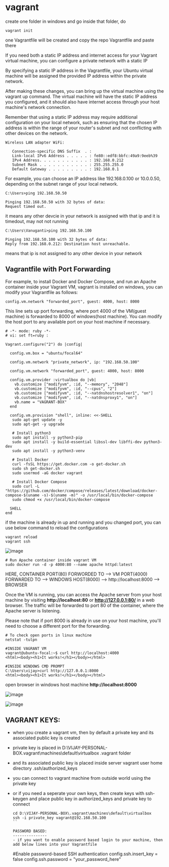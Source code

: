 # vagrant

create one folder in windows and go inside that folder, do
```
vagrant init
```
one Vagrantfile will be created and copy the repo Vagrantfile and paste there

If you need both a static IP address and internet access for your Vagrant virtual machine, you can configure a private network with a static IP

By specifying a static IP address in the Vagrantfile, your Ubuntu virtual machine will be assigned the provided IP address within the private network.

After making these changes, you can bring up the virtual machine using the vagrant up command. The virtual machine will have the static IP address you configured, and it should also have internet access through your host machine's network connection.

Remember that using a static IP address may require additional configuration on your local network, such as ensuring that the chosen IP address is within the range of your router's subnet and not conflicting with other devices on the network.

```
Wireless LAN adapter WiFi:

   Connection-specific DNS Suffix  . :
   Link-local IPv6 Address . . . . . : fe80::edf8:bbfc:49a9:9eeb%39
   IPv4 Address. . . . . . . . . . . : 192.168.0.212
   Subnet Mask . . . . . . . . . . . : 255.255.255.0
   Default Gateway . . . . . . . . . : 192.168.0.1

```

For example, you can choose an IP address like 192.168.0.100 or 10.0.0.50, depending on the subnet range of your local network.

```
C:\Users>ping 192.168.50.50

Pinging 192.168.50.50 with 32 bytes of data:
Request timed out.
```
it means any other devcie in your network is assigned with that ip and it is timedout, may not not running

```
C:\Users\Vanuganti>ping 192.168.50.100

Pinging 192.168.50.100 with 32 bytes of data:
Reply from 192.168.0.212: Destination host unreachable.
```
means that ip is not assigned to any other device in your network

## Vagrantfile with Port Forwarding

For example, to install Docker and Docker Compose, and run an Apache container inside your Vagrant VM, vagrant is installed on windows, you can modify your Vagrantfile as follows:

```
config.vm.network "forwarded_port", guest: 4000, host: 8000
```

This line sets up port forwarding, where port 4000 of the VM(guest machine) is forwarded to 8000 of windows(host machine). You can modify the host port to any available port on your host machine if necessary.

```
# -*- mode: ruby -*-
# vi: set ft=ruby :

Vagrant.configure("2") do |config|

  config.vm.box = "ubuntu/focal64"

  config.vm.network "private_network", ip: "192.168.50.100"

  config.vm.network "forwarded_port", guest: 4000, host: 8000

  config.vm.provider :virtualbox do |vb|
    vb.customize ["modifyvm", :id, "--memory", "2048"]
    vb.customize ["modifyvm", :id, "--cpus", "2"]
    vb.customize ["modifyvm", :id, "--natdnshostresolver1", "on"]
    vb.customize ["modifyvm", :id, "--natdnsproxy1", "on"]
    vb.name = "VAGRANT-BOX"
  end

  config.vm.provision "shell", inline: <<-SHELL
   sudo apt-get update -y
   sudo apt-get -y upgrade

   # Install python3
   sudo apt install -y python3-pip
   sudo apt install -y build-essential libssl-dev libffi-dev python3-dev
   sudo apt install -y python3-venv

   # Install Docker
   curl -fsSL https://get.docker.com -o get-docker.sh
   sudo sh get-docker.sh
   sudo usermod -aG docker vagrant

   # Install Docker Compose
   sudo curl -L "https://github.com/docker/compose/releases/latest/download/docker-compose-$(uname -s)-$(uname -m)" -o /usr/local/bin/docker-compose
   sudo chmod +x /usr/local/bin/docker-compose

  SHELL
end
```

if the machine is already in up  and running and you changed port, you can use below command to reload the configurations

```
vagrant reload
vagrant ssh
```

![image](https://github.com/vijay2181/vagrant/assets/66196388/98e8d827-44b5-445c-8d2d-fbef00c67e5b)

   
```
# Run Apache container inside vagrant VM
sudo docker run -d -p 4000:80 --name apache httpd:latest
```
HERE, 
CONTAINER PORT(80) FORWORDED TO --> VM PORT(4000) FORWARDED TO --> WINDOWS HOST(8000)  --> http://localhost:8000  --> BROWSER

Once the VM is running, you can access the Apache server from your host machine by visiting **http://localhost:80** or **http://127.0.0.1:80/**
in a web browser. The traffic will be forwarded to port 80 of the container, where the Apache server is listening.

Please note that if port 8000 is already in use on your host machine, you'll need to choose a different port for the forwarding.

```
# To check open ports in linux machine
netstat -tulpn
```


```
#INSIDE VAGRANT VM
vagrant@ubuntu-focal:~$ curl http://localhost:4000
<html><body><h1>It works!</h1></body></html>
```
```
#INSIDE WINDOWS CMD PROMPT
C:\Users\vijay>curl http://127.0.0.1:8000
<html><body><h1>It works!</h1></body></html>
```
open browser in windows host machine **http://localhost:8000**


![image](https://github.com/vijay2181/vagrant/assets/66196388/c8dda8c0-3cd8-4665-b1d6-54858120b683)

![image](https://github.com/vijay2181/vagrant/assets/66196388/19cfaad4-7895-458a-8e93-4fa06a902504)


VAGRANT KEYS:
-------------
- when you create a vagrant vm, then by default a private key and its associated public key is created
- private key is placed in D:\VIJAY-PERSONAL-BOX\.vagrant\machines\default\virtualbox    .vagrant folder
- and its associated public key is placed inside server vagrant user home directory .ssh/authorized_keys
- you can connect to vagrant machine from outside world using the private key
- or if you need a seperate your own keys, then create keys with ssh-keygen and place public key in authorized_keys and private key to connect

  ```
  cd D:\VIJAY-PERSONAL-BOX\.vagrant\machines\default\virtualbox
  ssh -i private_key vagrant@192.168.50.100
  ``

  PASSWORD BASED:
  ---------------
  - if you want to enable password based login to your machine, then add below lines into your Vagrantfile
  
  ```
  #Enable password-based SSH authentication
  config.ssh.insert_key = false
  config.ssh.password = "your_password_here"
  ```
